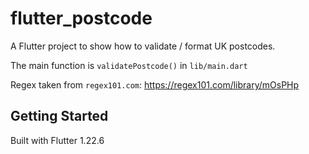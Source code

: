 # flutter_postcode

A Flutter project to show how to validate / format UK postcodes.

The main function is `validatePostcode()` in `lib/main.dart`

Regex taken from `regex101.com`: https://regex101.com/library/mOsPHp

## Getting Started

Built with Flutter 1.22.6